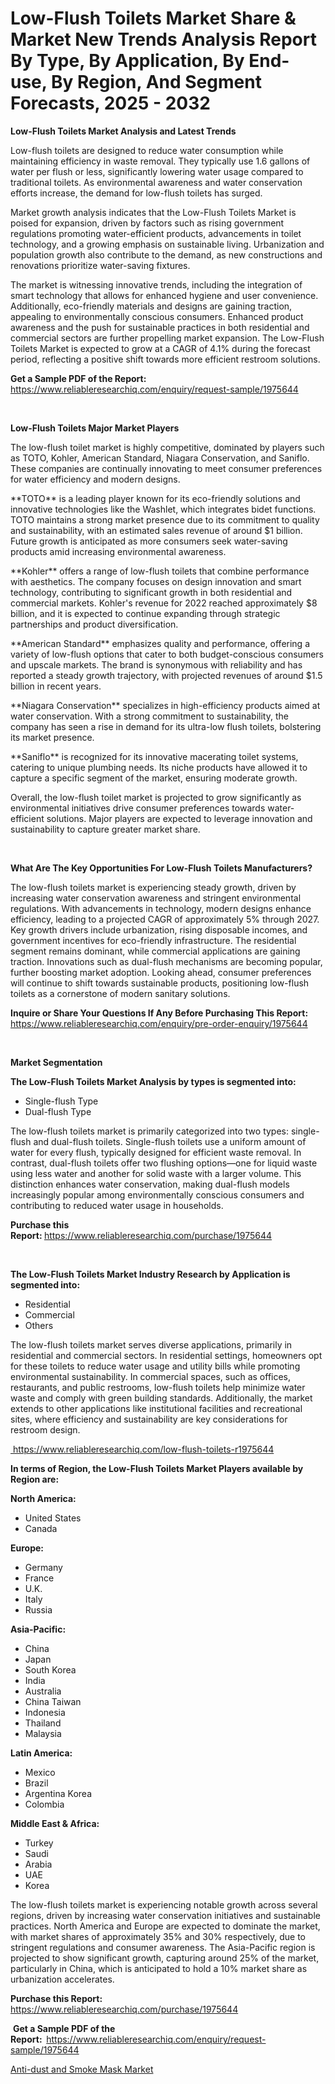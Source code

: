 <p><h1>Low-Flush Toilets Market Share & Market New Trends Analysis Report By Type, By Application, By End-use, By Region, And Segment Forecasts, 2025 - 2032</h1></p><p><strong>Low-Flush Toilets Market Analysis and Latest Trends</strong></p>
<p><p>Low-flush toilets are designed to reduce water consumption while maintaining efficiency in waste removal. They typically use 1.6 gallons of water per flush or less, significantly lowering water usage compared to traditional toilets. As environmental awareness and water conservation efforts increase, the demand for low-flush toilets has surged. </p><p>Market growth analysis indicates that the Low-Flush Toilets Market is poised for expansion, driven by factors such as rising government regulations promoting water-efficient products, advancements in toilet technology, and a growing emphasis on sustainable living. Urbanization and population growth also contribute to the demand, as new constructions and renovations prioritize water-saving fixtures.</p><p>The market is witnessing innovative trends, including the integration of smart technology that allows for enhanced hygiene and user convenience. Additionally, eco-friendly materials and designs are gaining traction, appealing to environmentally conscious consumers. Enhanced product awareness and the push for sustainable practices in both residential and commercial sectors are further propelling market expansion. The Low-Flush Toilets Market is expected to grow at a CAGR of 4.1% during the forecast period, reflecting a positive shift towards more efficient restroom solutions.</p></p>
<p><strong>Get a Sample PDF of the Report:&nbsp;</strong> <a href="https://www.reliableresearchiq.com/enquiry/request-sample/1975644?utm_campaign=2237&utm_medium=2&utm_source=Github&utm_content=ia&utm_term=10022025&utm_id=low-flush-toilets">https://www.reliableresearchiq.com/enquiry/request-sample/1975644</a></p>
<p>&nbsp;</p>
<p><strong>Low-Flush Toilets Major Market Players</strong></p>
<p><p>The low-flush toilet market is highly competitive, dominated by players such as TOTO, Kohler, American Standard, Niagara Conservation, and Saniflo. These companies are continually innovating to meet consumer preferences for water efficiency and modern designs.</p><p>**TOTO** is a leading player known for its eco-friendly solutions and innovative technologies like the Washlet, which integrates bidet functions. TOTO maintains a strong market presence due to its commitment to quality and sustainability, with an estimated sales revenue of around $1 billion. Future growth is anticipated as more consumers seek water-saving products amid increasing environmental awareness.</p><p>**Kohler** offers a range of low-flush toilets that combine performance with aesthetics. The company focuses on design innovation and smart technology, contributing to significant growth in both residential and commercial markets. Kohler's revenue for 2022 reached approximately $8 billion, and it is expected to continue expanding through strategic partnerships and product diversification.</p><p>**American Standard** emphasizes quality and performance, offering a variety of low-flush options that cater to both budget-conscious consumers and upscale markets. The brand is synonymous with reliability and has reported a steady growth trajectory, with projected revenues of around $1.5 billion in recent years.</p><p>**Niagara Conservation** specializes in high-efficiency products aimed at water conservation. With a strong commitment to sustainability, the company has seen a rise in demand for its ultra-low flush toilets, bolstering its market presence.</p><p>**Saniflo** is recognized for its innovative macerating toilet systems, catering to unique plumbing needs. Its niche products have allowed it to capture a specific segment of the market, ensuring moderate growth.</p><p>Overall, the low-flush toilet market is projected to grow significantly as environmental initiatives drive consumer preferences towards water-efficient solutions. Major players are expected to leverage innovation and sustainability to capture greater market share.</p></p>
<p>&nbsp;</p>
<p><strong>What Are The Key Opportunities For Low-Flush Toilets Manufacturers?</strong></p>
<p><p>The low-flush toilets market is experiencing steady growth, driven by increasing water conservation awareness and stringent environmental regulations. With advancements in technology, modern designs enhance efficiency, leading to a projected CAGR of approximately 5% through 2027. Key growth drivers include urbanization, rising disposable incomes, and government incentives for eco-friendly infrastructure. The residential segment remains dominant, while commercial applications are gaining traction. Innovations such as dual-flush mechanisms are becoming popular, further boosting market adoption. Looking ahead, consumer preferences will continue to shift towards sustainable products, positioning low-flush toilets as a cornerstone of modern sanitary solutions.</p></p>
<p><strong>Inquire or Share Your Questions If Any Before Purchasing This Report:</strong> <a href="https://www.reliableresearchiq.com/enquiry/pre-order-enquiry/1975644?utm_campaign=2237&utm_medium=2&utm_source=Github&utm_content=ia&utm_term=10022025&utm_id=low-flush-toilets">https://www.reliableresearchiq.com/enquiry/pre-order-enquiry/1975644</a></p>
<p>&nbsp;</p>
<p><strong>Market Segmentation</strong></p>
<p><strong>The Low-Flush Toilets Market Analysis by types is segmented into:</strong></p>
<p><ul><li>Single-flush Type</li><li>Dual-flush Type</li></ul></p>
<p><p>The low-flush toilets market is primarily categorized into two types: single-flush and dual-flush toilets. Single-flush toilets use a uniform amount of water for every flush, typically designed for efficient waste removal. In contrast, dual-flush toilets offer two flushing options—one for liquid waste using less water and another for solid waste with a larger volume. This distinction enhances water conservation, making dual-flush models increasingly popular among environmentally conscious consumers and contributing to reduced water usage in households.</p></p>
<p><strong>Purchase this Report:&nbsp;</strong><a href="https://www.reliableresearchiq.com/purchase/1975644?utm_campaign=2237&utm_medium=2&utm_source=Github&utm_content=ia&utm_term=10022025&utm_id=low-flush-toilets">https://www.reliableresearchiq.com/purchase/1975644</a></p>
<p>&nbsp;</p>
<p><strong>The Low-Flush Toilets Market Industry Research by Application is segmented into:</strong></p>
<p><ul><li>Residential</li><li>Commercial</li><li>Others</li></ul></p>
<p><p>The low-flush toilets market serves diverse applications, primarily in residential and commercial sectors. In residential settings, homeowners opt for these toilets to reduce water usage and utility bills while promoting environmental sustainability. In commercial spaces, such as offices, restaurants, and public restrooms, low-flush toilets help minimize water waste and comply with green building standards. Additionally, the market extends to other applications like institutional facilities and recreational sites, where efficiency and sustainability are key considerations for restroom design.</p></p>
<p><a href="https://www.reliableresearchiq.com/low-flush-toilets-r1975644?utm_campaign=2237&utm_medium=2&utm_source=Github&utm_content=ia&utm_term=10022025&utm_id=low-flush-toilets">&nbsp;https://www.reliableresearchiq.com/low-flush-toilets-r1975644</a></p>
<p><strong>In terms of Region, the Low-Flush Toilets Market Players available by Region are:</strong></p>
<p>
    <p> <strong> North America: </strong>
        <ul>
            <li>United States</li>
            <li>Canada</li>
        </ul>
        </p> 
    <p> <strong> Europe: </strong>
        <ul>
            <li>Germany</li>
            <li>France</li>
            <li>U.K.</li>
            <li>Italy</li>
            <li>Russia</li>
        </ul>
        </p> 
    <p> <strong> Asia-Pacific: </strong>
        <ul>
            <li>China</li>
            <li>Japan</li>
            <li>South Korea</li>
            <li>India</li>
            <li>Australia</li>
            <li>China Taiwan</li>
            <li>Indonesia</li>
            <li>Thailand</li>
            <li>Malaysia</li>
        </ul>
        </p> 
    <p> <strong> Latin America: </strong>
        <ul>
            <li>Mexico</li>
            <li>Brazil</li>
            <li>Argentina Korea</li>
            <li>Colombia</li>
        </ul>
        </p> 
    <p> <strong> Middle East & Africa: </strong>
        <ul>
            <li>Turkey</li>
            <li>Saudi</li>
            <li>Arabia</li>
            <li>UAE</li>
            <li>Korea</li>
        </ul>
    </p>
    </p>
<p><p>The low-flush toilets market is experiencing notable growth across several regions, driven by increasing water conservation initiatives and sustainable practices. North America and Europe are expected to dominate the market, with market shares of approximately 35% and 30% respectively, due to stringent regulations and consumer awareness. The Asia-Pacific region is projected to show significant growth, capturing around 25% of the market, particularly in China, which is anticipated to hold a 10% market share as urbanization accelerates.</p></p>
<p><strong>Purchase this Report: </strong><a href="https://www.reliableresearchiq.com/purchase/1975644?utm_campaign=2237&utm_medium=2&utm_source=Github&utm_content=ia&utm_term=10022025&utm_id=low-flush-toilets">https://www.reliableresearchiq.com/purchase/1975644</a></p>
<p>&nbsp;<strong>Get a Sample PDF of the Report:&nbsp;&nbsp;</strong><a href="https://www.reliableresearchiq.com/enquiry/request-sample/1975644?utm_campaign=2237&utm_medium=2&utm_source=Github&utm_content=ia&utm_term=10022025&utm_id=low-flush-toilets">https://www.reliableresearchiq.com/enquiry/request-sample/1975644</a></p>
<p><strong></strong></p>
<p><p><a href="https://github.com/comasnickie/Market-Research-Report-List-1/blob/main/anti-dust-and-smoke-mask-market.md?utm_campaign=2237&utm_medium=2&utm_source=Github&utm_content=ia&utm_term=10022025&utm_id=low-flush-toilets">Anti-dust and Smoke Mask Market</a></p></p>